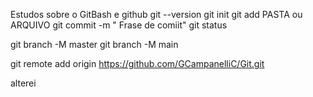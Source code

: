 Estudos sobre o GitBash e github
git --version
git init
git add PASTA ou ARQUIVO
git commit -m " Frase de comiit"
git status

git branch -M master 
git branch -M main

git remote add origin https://github.com/GCampanelliC/Git.git

alterei

